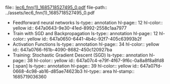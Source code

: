 file:: [lec6_fnn(1)_1685718527495_0.pdf](../assets/lec6_fnn(1)_1685718527495_0.pdf)
file-path:: ../assets/lec6_fnn(1)_1685718527495_0.pdf

- Feedforward neural networks
  ls-type:: annotation
  hl-page:: 12
  hl-color:: yellow
  id:: 647a0643-9e30-41ed-8992-2558c1aa7977
- Train with SGD and Backpropagation
  ls-type:: annotation
  hl-page:: 12
  hl-color:: yellow
  id:: 647a0650-6441-4b4c-92f7-405c63993b2f
- Activation Functions
  ls-type:: annotation
  hl-page:: 34
  hl-color:: yellow
  id:: 647a0766-f61b-4090-8682-450c120927ba
- Training: Stochastic Gradient Descent (SGD) 
  ls-type:: annotation
  hl-page:: 38
  hl-color:: yellow
  id:: 647a07c4-e79f-4f67-9f6c-0a8a8f8a8fd8
- [:span]
  ls-type:: annotation
  hl-page:: 39
  hl-color:: yellow
  id:: 647a07fd-0668-4c98-ab16-d85ae74623b3
  hl-type:: area
  hl-stamp:: 1685719036360